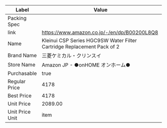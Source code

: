 | Label           | Value                                                                  |
| --------------- | ---------------------------------------------------------------------- |
| Packing Spec    |                                                                        |
| link            | https://www.amazon.co.jp/-/en/dp/B00200L8Q8                            |
| Name            | Kleinui CSP Series HGC9SW Water Filter Cartridge Replacement Pack of 2 |
| Brand Name      | 三菱ケミカル・クリンスイ                                                           |
| Store Name      | Amazon JP - ●onHOME オンホーム●                                             |
| Purchasable     | true                                                                   |
| Regular Price   | 4178                                                                   |
| Best Price      | 4178                                                                   |
| Unit Price      | 2089.00                                                                |
| Unit Price Unit | item                                                                   |
